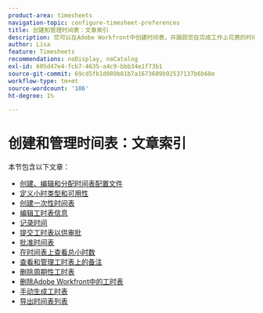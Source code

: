 ```yaml
---
product-area: timesheets
navigation-topic: configure-timesheet-preferences
title: 创建和管理时间表：文章索引
description: 您可以在Adobe Workfront中创建时间表，并跟踪您在完成工作上花费的时间。 请在以下文章中了解有关创建、编辑和管理时间表的更多信息。
author: Lisa
feature: Timesheets
recommendations: noDisplay, noCatalog
exl-id: 605d47e4-fcb7-4635-a4c9-bbb34e1f73b1
source-git-commit: 69cd5fb1d089b81b7a1673609b92537137b6b68e
workflow-type: tm+mt
source-wordcount: '106'
ht-degree: 1%

---
```


# 创建和管理时间表：文章索引

<!-- Audited: 4/2025 -->

本节包含以下文章：

* [创建、编辑和分配时间表配置文件](../../timesheets/create-and-manage-timesheets/create-timesheet-profiles.md)
* [定义小时类型和可用性](../../timesheets/create-and-manage-timesheets/define-hour-types-and-availability.md)
* [创建一次性时间表](../../timesheets/create-and-manage-timesheets/create-tmshts.md)
* [编辑工时表信息](../../timesheets/create-and-manage-timesheets/edit-timesheets.md)
* [记录时间](../../timesheets/create-and-manage-timesheets/log-time.md)
* [提交工时表以供审批](../../timesheets/create-and-manage-timesheets/submit-timesheet-for-approval.md)
* [批准时间表](../../timesheets/create-and-manage-timesheets/timesheet-approvals.md)
* [在时间表上查看总小时数](../../timesheets/create-and-manage-timesheets/view-total-hours-timesheets.md)
* [查看和管理工时表上的备注](../../timesheets/create-and-manage-timesheets/view-and-manage-comments-timesheets.md)
* [删除周期性工时表](../../timesheets/create-and-manage-timesheets/delete-timesheet-profiles.md)
* [删除Adobe Workfront中的工时表](../../timesheets/create-and-manage-timesheets/delete-timesheets.md)
* [手动生成工时表](../../timesheets/create-and-manage-timesheets/manually-generate-timesheets.md)
* [导出时间表列表](../../timesheets/create-and-manage-timesheets/export-timesheets.md)
